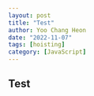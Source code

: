 ```yaml
---
layout: post
title: "Test"
author: Yoo Chang Heon
date: "2022-11-07"
tags: [hoisting]
category: [JavaScript]
---
```


## Test
